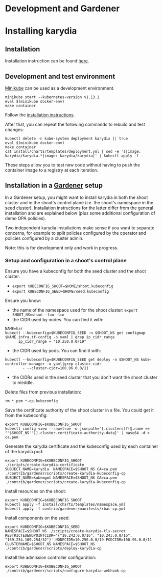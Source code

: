 # Development and Gardener
# Installing karydia

## Installation
Installation instruction can be found [here](/install/README.md).

## Development and test environment

[Minikube](https://kubernetes.io/docs/setup/minikube/) can be used as
a development environment.

```
minikube start --kubernetes-version v1.13.1
eval $(minikube docker-env)
make container
```

Follow the [installation instructions](/install/README.md).

After that, you can repeat the following commands to rebuild and test changes:

```
kubectl delete -n kube-system deployment karydia || true
eval $(minikube docker-env)
make container
cat install/charts/templates/deployment.yml | sed -e 's|image: karydia/karydia.*|image: karydia/karydia|' | kubectl apply -f -
```

These steps allow you to test new code without having to push the container
image to a registry at each iteration.

## Installation in a [Gardener](https://github.com/gardener/gardener) setup

In a Gardener setup, you might want to install karydia in both the shoot
cluster and in the shoot's control plane (i.e. the shoot's namespace in
the seed cluster). Installation instructions for the latter differ from
the general installation and are explained below (plus some additional
configuration of demo OPA policies).

Two independent karydia installations make sense if you want to separate
concerns, for example to split policies configured by the operator
and policies configured by a cluster admin.

Note: this is for development only and work in progress.

### Setup and configuration in a shoot's control plane

Ensure you have a kubeconfig for both the seed cluster and the shoot cluster.
- `export KUBECONFIG_SHOOT=$HOME/shoot.kubeconfig`
- `export KUBECONFIG_SEED=$HOME/seed.kubeconfig`

Ensure you know:
- the name of the namespace used for the shoot cluster: `export SHOOT_NS=shoot--foo--bar`
- the CIDR used by nodes. You can find it with:

```
NAME=bar
kubectl --kubeconfig=$KUBECONFIG_SEED -n $SHOOT_NS get configmap $NAME.infra.tf-config -o yaml | grep ip_cidr_range
      ip_cidr_range = "10.250.0.0/19"
```

- the CIDR used by pods. You can find it with:

```
kubectl --kubeconfig=$KUBECONFIG_SEED get deploy -n $SHOOT_NS kube-controller-manager -o yaml|grep cluster-cidr
        - --cluster-cidr=100.96.0.0/11
```

- the CIDRs used in the seed cluster that you don't want the shoot cluster to meddle.

Delete files from previous installation:
```
rm *.pem *-cp.kubeconfig
```

Save the certificate authority of the shoot cluster in a file. You could get it from the kubeconfig:
```
export KUBECONFIG=$KUBECONFIG_SHOOT
kubectl config view --raw=true -o jsonpath='{.clusters[?(@.name == "'$SHOOT_NS'")].cluster.certificate-authority-data}' | base64 -d > ca.pem
```

Generate the karydia certificate and the kubeconfig used by each container of the karydia pod:
```
export KUBECONFIG=$KUBECONFIG_SHOOT
./scripts/create-karydia-certificate
SUBJECT_NAME=karydia  NAMESPACE=$SHOOT_NS CA=ca.pem ./contrib/gardener/scripts/create-karydia-kubeconfig-cp
SUBJECT_NAME=kubemgmt NAMESPACE=$SHOOT_NS CA=ca.pem ./contrib/gardener/scripts/create-karydia-kubeconfig-cp
```

Install resources on the shoot:
```
export KUBECONFIG=$KUBECONFIG_SHOOT
kubectl apply -f install/charts/templates/namespace.yml
kubectl apply -f contrib/gardener/manifests/rbac-cp.yml
```

Install components on the seed:
```
export KUBECONFIG=$KUBECONFIG_SEED
NAMESPACE=$SHOOT_NS ./scripts/create-karydia-tls-secret
RESTRICTEDENDPOINTCIDR='{"10.242.0.0/16", "10.243.0.0/16", "169.254.169.254/32"}' NODECIDR=10.250.0.0/19 PODCIDR=100.96.0.0/11 CLUSTERNAME=$SHOOT_NS NAMESPACE=$SHOOT_NS ./contrib/gardener/scripts/deploy-karydia-cp
```

Install the admission controller configuration:
```
export KUBECONFIG=$KUBECONFIG_SHOOT
./contrib/gardener/scripts/configure-karydia-webhook-cp
```
